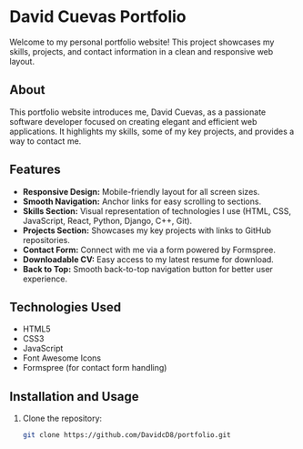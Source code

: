 # David Cuevas Portfolio

Welcome to my personal portfolio website! This project showcases my skills, projects, and contact information in a clean and responsive web layout.

## About

This portfolio website introduces me, David Cuevas, as a passionate software developer focused on creating elegant and efficient web applications. It highlights my skills, some of my key projects, and provides a way to contact me.

## Features

- **Responsive Design:** Mobile-friendly layout for all screen sizes.
- **Smooth Navigation:** Anchor links for easy scrolling to sections.
- **Skills Section:** Visual representation of technologies I use (HTML, CSS, JavaScript, React, Python, Django, C++, Git).
- **Projects Section:** Showcases my key projects with links to GitHub repositories.
- **Contact Form:** Connect with me via a form powered by Formspree.
- **Downloadable CV:** Easy access to my latest resume for download.
- **Back to Top:** Smooth back-to-top navigation button for better user experience.

## Technologies Used

- HTML5
- CSS3
- JavaScript
- Font Awesome Icons
- Formspree (for contact form handling)

## Installation and Usage

1. Clone the repository:
   ```bash
   git clone https://github.com/DavidcD8/portfolio.git

